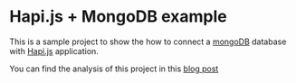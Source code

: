# Hapi.js + MongoDB example

This is a sample project to show the how to connect a [mongoDB](https://www.mongodb.org/) database with [Hapi.js](http://hapijs.com/) application.

You can find the analysis of this project in this [blog post](http://lucamezzalira.com/2015/12/07/hapi-js-and-mongodb/)
